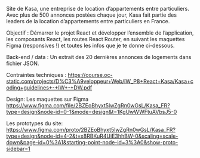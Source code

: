 Site de Kasa, une entreprise de location d’appartements entre particuliers.
Avec plus de 500 annonces postées chaque jour, Kasa fait partie des leaders de la location d’appartements entre particuliers en France.

 Objectif : Démarrer le projet React et développer l’ensemble de l’application, les composants React, les routes React Router, en suivant les maquettes Figma (responsives !) et toutes les infos que je te donne ci-dessous.  

 Back-end / data : Un extrait des 20 dernières annonces de logements dans fichier JSON.

 Contraintes techniques : https://course.oc-static.com/projects/D%C3%A9veloppeur+Web/IW_P8+React+Kasa/Kasa+coding+guidelines+-+IW+-+DW.pdf

 Design: Les maquettes sur Figma https://www.figma.com/file/2BZEoBhyxt5IwZgRn0wGsL/Kasa_FR?type=design&node-id=0-1&mode=design&t=1KgUwWWFtuAVbsJ5-0

Les prototypes du site:
 https://www.figma.com/proto/2BZEoBhyxt5IwZgRn0wGsL/Kasa_FR?type=design&node-id=4-2&t=x8RBKuR4UiE3hhBW-0&scaling=scale-down&page-id=0%3A1&starting-point-node-id=3%3A0&show-proto-sidebar=1

 